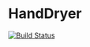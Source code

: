 HandDryer
=========

[![Build Status](https://travis-ci.org/TETRA2000/HandDryer.png)](https://travis-ci.org/TETRA2000/HandDryer)
